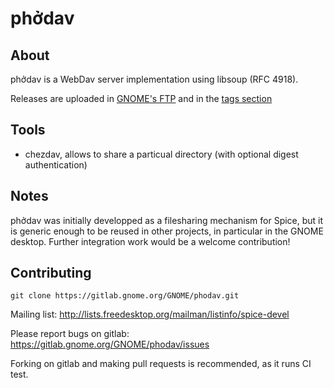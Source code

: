 # phởdav

## About

phởdav is a WebDav server implementation using libsoup (RFC 4918).

Releases are uploaded in [GNOME's FTP](http://ftp.gnome.org/pub/GNOME/sources/phodav/)
and in the [tags section](https://gitlab.gnome.org/GNOME/phodav/-/tags)

## Tools

* chezdav, allows to share a particual directory (with optional
  digest authentication)

## Notes

phởdav was initially developped as a filesharing mechanism for Spice,
but it is generic enough to be reused in other projects, in particular
in the GNOME desktop. Further integration work would be a welcome
contribution!

## Contributing

    git clone https://gitlab.gnome.org/GNOME/phodav.git

Mailing list:
http://lists.freedesktop.org/mailman/listinfo/spice-devel

Please report bugs on gitlab:
https://gitlab.gnome.org/GNOME/phodav/issues

Forking on gitlab and making pull requests is recommended, as it runs CI test.